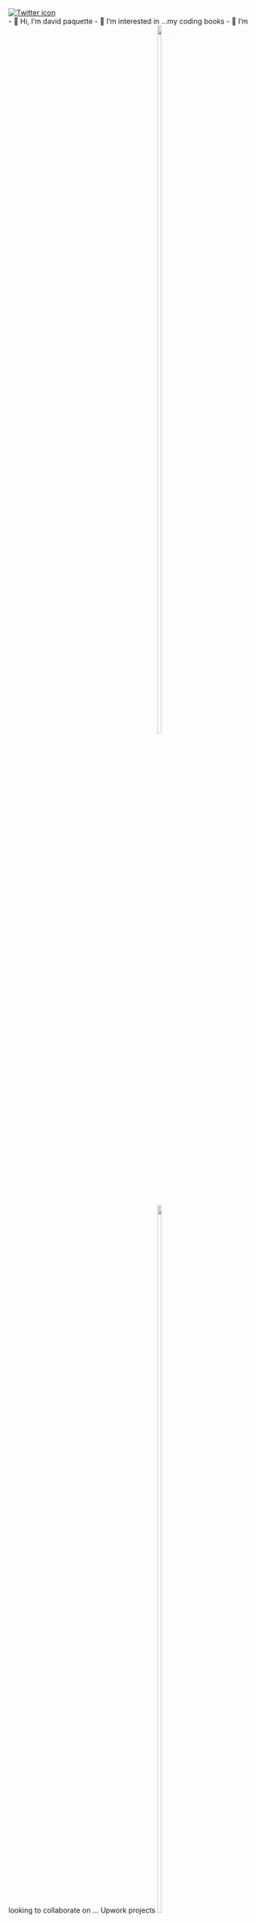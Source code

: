 <div>
<a href="https://twitter.com/ctdavidpaquette" target="_blank">
  <img src="https://i.imgur.com/olxqMnL.png" alt="Twitter icon">
</a>
</div>
- 👋 Hi, I’m david paquette
- 👀 I’m interested in ...my coding books
- 💞️ I’m looking to collaborate on ... Upwork projects
<div style="display: inline-block">
  <div style="width: 50%; display: inline-block;">
    <img width="60%" height="auto" src="https://i.imgur.com/yBF5r79.jpg">
  </div>
  <div style="width: 50%; display: inline-block;">
    <img width="60%" height="auto" src="https://github-readme-stats.vercel.app/api/top-langs?username=davep80&hide=css,shell&theme=algolia&show_icons=true">
  </div>
</div>
<!---
DaveP80/DaveP80 is a ✨ special ✨ repository because its `README.md` (this file) appears on your GitHub profile.
You can click the Preview link to take a look at your changes.
--->
